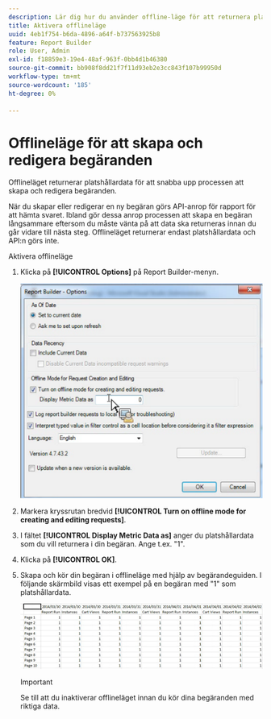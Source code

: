 ```yaml
---
description: Lär dig hur du använder offline-läge för att returnera platshållardata.
title: Aktivera offlineläge
uuid: 4eb1f754-b6da-4896-a64f-b737563925b8
feature: Report Builder
role: User, Admin
exl-id: f18859e3-19e4-48af-963f-0bb4d1b46380
source-git-commit: bb908f8dd21f7f11d93eb2e3cc843f107b99950d
workflow-type: tm+mt
source-wordcount: '185'
ht-degree: 0%

---
```


# Offlineläge för att skapa och redigera begäranden

Offlineläget returnerar platshållardata för att snabba upp processen att skapa och redigera begäranden.

När du skapar eller redigerar en ny begäran görs API-anrop för rapport för att hämta svaret. Ibland gör dessa anrop processen att skapa en begäran långsammare eftersom du måste vänta på att data ska returneras innan du går vidare till nästa steg. Offlineläget returnerar endast platshållardata och API:n görs inte.

Aktivera offlineläge

1. Klicka på **[!UICONTROL Options]** på Report Builder-menyn.

   ![Skärmbild av skärmen Alternativ med offlineläge markerat.](assets/offline_mode.png)

1. Markera kryssrutan bredvid **[!UICONTROL Turn on offline mode for creating and editing requests]**.
1. I fältet **[!UICONTROL Display Metric Data as]** anger du platshållardata som du vill returnera i din begäran. Ange t.ex. &quot;1&quot;.
1. Klicka på **[!UICONTROL OK]**.
1. Skapa och kör din begäran i offlineläge med hjälp av begärandeguiden. I följande skärmbild visas ett exempel på en begäran med &quot;1&quot; som platshållardata.

   ![Skärmbild som visar offlineläget med 1 som platshållare.](assets/offline_mode_example.png)

   >[!IMPORTANT]
   >
   >Se till att du inaktiverar offlineläget innan du kör dina begäranden med riktiga data.
